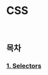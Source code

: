 # CSS

<br>

## 목차

### [1. Selectors](https://github.com/palanpaper/study-note/blob/main/CSS/Selectors.md)
